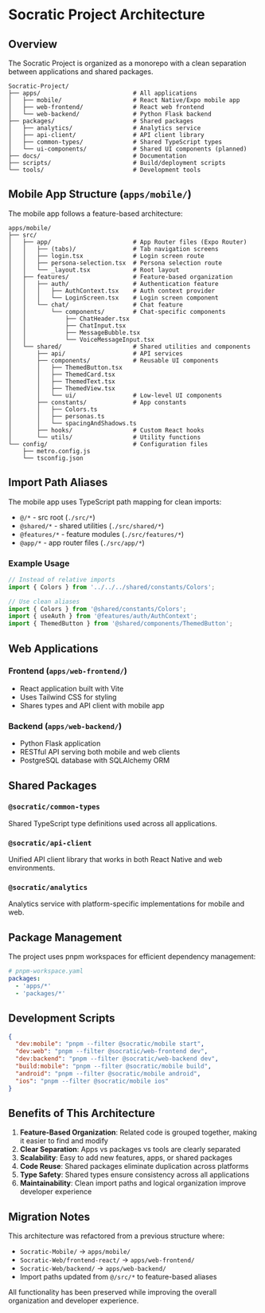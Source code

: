 # Socratic Project Architecture

## Overview

The Socratic Project is organized as a monorepo with a clean separation between applications and shared packages.

```
Socratic-Project/
├── apps/                          # All applications
│   ├── mobile/                    # React Native/Expo mobile app
│   ├── web-frontend/              # React web frontend
│   └── web-backend/               # Python Flask backend
├── packages/                      # Shared packages
│   ├── analytics/                 # Analytics service
│   ├── api-client/                # API client library
│   ├── common-types/              # Shared TypeScript types
│   └── ui-components/             # Shared UI components (planned)
├── docs/                          # Documentation
├── scripts/                       # Build/deployment scripts
└── tools/                         # Development tools
```

## Mobile App Structure (`apps/mobile/`)

The mobile app follows a feature-based architecture:

```
apps/mobile/
├── src/
│   ├── app/                       # App Router files (Expo Router)
│   │   ├── (tabs)/                # Tab navigation screens
│   │   ├── login.tsx              # Login screen route
│   │   ├── persona-selection.tsx  # Persona selection route
│   │   └── _layout.tsx            # Root layout
│   ├── features/                  # Feature-based organization
│   │   ├── auth/                  # Authentication feature
│   │   │   ├── AuthContext.tsx    # Auth context provider
│   │   │   └── LoginScreen.tsx    # Login screen component
│   │   └── chat/                  # Chat feature
│   │       └── components/        # Chat-specific components
│   │           ├── ChatHeader.tsx
│   │           ├── ChatInput.tsx
│   │           ├── MessageBubble.tsx
│   │           └── VoiceMessageInput.tsx
│   └── shared/                    # Shared utilities and components
│       ├── api/                   # API services
│       ├── components/            # Reusable UI components
│       │   ├── ThemedButton.tsx
│       │   ├── ThemedCard.tsx
│       │   ├── ThemedText.tsx
│       │   ├── ThemedView.tsx
│       │   └── ui/                # Low-level UI components
│       ├── constants/             # App constants
│       │   ├── Colors.ts
│       │   ├── personas.ts
│       │   └── spacingAndShadows.ts
│       ├── hooks/                 # Custom React hooks
│       └── utils/                 # Utility functions
└── config/                        # Configuration files
    ├── metro.config.js
    └── tsconfig.json
```

## Import Path Aliases

The mobile app uses TypeScript path mapping for clean imports:

- `@/*` - src root (`./src/*`)
- `@shared/*` - shared utilities (`./src/shared/*`)
- `@features/*` - feature modules (`./src/features/*`)
- `@app/*` - app router files (`./src/app/*`)

### Example Usage

```typescript
// Instead of relative imports
import { Colors } from '../../../shared/constants/Colors';

// Use clean aliases
import { Colors } from '@shared/constants/Colors';
import { useAuth } from '@features/auth/AuthContext';
import { ThemedButton } from '@shared/components/ThemedButton';
```

## Web Applications

### Frontend (`apps/web-frontend/`)
- React application built with Vite
- Uses Tailwind CSS for styling
- Shares types and API client with mobile app

### Backend (`apps/web-backend/`)
- Python Flask application
- RESTful API serving both mobile and web clients
- PostgreSQL database with SQLAlchemy ORM

## Shared Packages

### `@socratic/common-types`
Shared TypeScript type definitions used across all applications.

### `@socratic/api-client`
Unified API client library that works in both React Native and web environments.

### `@socratic/analytics`
Analytics service with platform-specific implementations for mobile and web.

## Package Management

The project uses pnpm workspaces for efficient dependency management:

```yaml
# pnpm-workspace.yaml
packages:
  - 'apps/*'
  - 'packages/*'
```

## Development Scripts

```json
{
  "dev:mobile": "pnpm --filter @socratic/mobile start",
  "dev:web": "pnpm --filter @socratic/web-frontend dev",
  "dev:backend": "pnpm --filter @socratic/web-backend dev",
  "build:mobile": "pnpm --filter @socratic/mobile build",
  "android": "pnpm --filter @socratic/mobile android",
  "ios": "pnpm --filter @socratic/mobile ios"
}
```

## Benefits of This Architecture

1. **Feature-Based Organization**: Related code is grouped together, making it easier to find and modify
2. **Clear Separation**: Apps vs packages vs tools are clearly separated
3. **Scalability**: Easy to add new features, apps, or shared packages
4. **Code Reuse**: Shared packages eliminate duplication across platforms
5. **Type Safety**: Shared types ensure consistency across all applications
6. **Maintainability**: Clean import paths and logical organization improve developer experience

## Migration Notes

This architecture was refactored from a previous structure where:
- `Socratic-Mobile/` → `apps/mobile/`
- `Socratic-Web/frontend-react/` → `apps/web-frontend/`
- `Socratic-Web/backend/` → `apps/web-backend/`
- Import paths updated from `@/src/*` to feature-based aliases

All functionality has been preserved while improving the overall organization and developer experience. 
